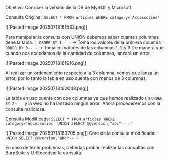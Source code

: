 Objetivo: Conocer la versión de la DB de MySQL y Microsoft.

Consulta Original: `SELECT * FROM articles WHERE category='Accessories'`

![[Pasted image 20250718161533.png]]

 Para manipular la consulta con UNION debemos saber cuantas columnas tiene la tabla.
`' ORDER BY 1-- -` -> Toma los valores de la primera columna
`' ORDER BY 3-- -` -> Toma los valores de las columnas 1, 2 y 3
De manera que cuando nos excedamos de la cantidad de columnas, lanzará un error.

![[Pasted image 20250718161916.png]]

Al realizar un ordenamiento respecto a la 3 columna, vemos que lanza un error, por lo tanto la tabla en uso cuenta con menos de 3 columnas.

![[Pasted image 20250718162048.png]]

La tabla en uso cuenta con dos columnas ya que hemos realizado un `ORDER BY 2-- -`  y la web no ha lanzado ningún error. Ahora procederemos con la consulta maliciosa.

Consulta Modificada: `SELECT * FROM articles WHERE category='Accessories' UNION SELECT @@version,"abc"-- -'`

![[Pasted image 20250718163705.png]]
Core de la consulta modificada: `' UNION SELECT @@version,"abc"-- -`

En caso de tener problemas, deberías probar realizar las consultas con BurpSuite y UrlEncodear la consulta.
